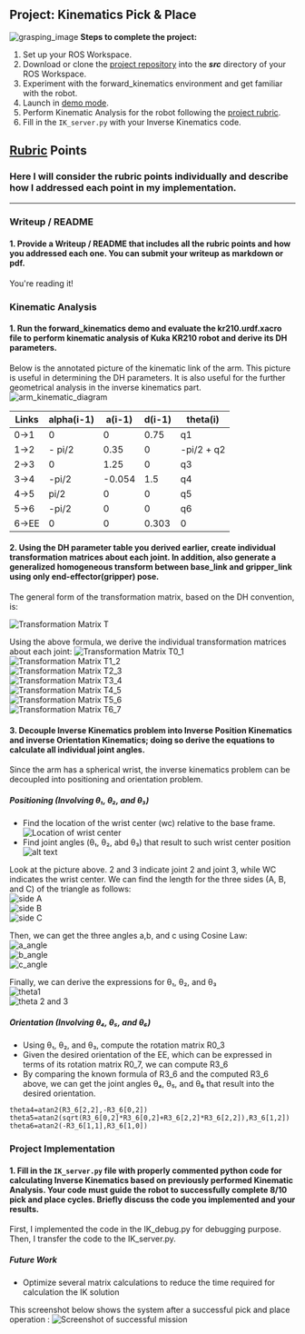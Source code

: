## Project: Kinematics Pick & Place
![grasping_image][grasping_image]
**Steps to complete the project:**  


1. Set up your ROS Workspace.
2. Download or clone the [project repository](https://github.com/udacity/RoboND-Kinematics-Project) into the ***src*** directory of your ROS Workspace.  
3. Experiment with the forward_kinematics environment and get familiar with the robot.
4. Launch in [demo mode](https://classroom.udacity.com/nanodegrees/nd209/parts/7b2fd2d7-e181-401e-977a-6158c77bf816/modules/8855de3f-2897-46c3-a805-628b5ecf045b/lessons/91d017b1-4493-4522-ad52-04a74a01094c/concepts/ae64bb91-e8c4-44c9-adbe-798e8f688193).
5. Perform Kinematic Analysis for the robot following the [project rubric](https://review.udacity.com/#!/rubrics/972/view).
6. Fill in the `IK_server.py` with your Inverse Kinematics code. 


[//]: # (Image References)

[image1]: ./misc_images/misc1.png
[image2]: ./misc_images/misc3.png
[image3]: ./misc_images/misc2.png
[successful_mission]: ./misc_images/done.png
[grasping_image]: ./misc_images/grasping.png

[imageT]: ./misc_images/T.png
[arm_kinematic_diagram]: ./misc_images/arm.jpg
[imageT0_1]: ./misc_images/T0_1.png
[imageT1_2]: ./misc_images/T1_2.png
[imageT2_3]: ./misc_images/T2_3.png
[imageT3_4]: ./misc_images/T3_4.png
[imageT4_5]: ./misc_images/T4_5.png
[imageT5_6]: ./misc_images/T5_6.png
[imageT6_7]: ./misc_images/T6_7.png

[wc_location]: ./misc_images/wc_location.png

[A]: ./misc_images/A.png
[B]: ./misc_images/B.png
[C]: ./misc_images/C.png
[a_angle]: ./misc_images/a_angle.png
[b_angle]: ./misc_images/b_angle.png
[c_angle]: ./misc_images/c_angle.png
[theta1]: ./misc_images/theta1.png
[theta2n3]: ./misc_images/theta2n3.png

## [Rubric](https://review.udacity.com/#!/rubrics/972/view) Points
### Here I will consider the rubric points individually and describe how I addressed each point in my implementation.  

---
### Writeup / README

#### 1. Provide a Writeup / README that includes all the rubric points and how you addressed each one.  You can submit your writeup as markdown or pdf.  

You're reading it!

### Kinematic Analysis
#### 1. Run the forward_kinematics demo and evaluate the kr210.urdf.xacro file to perform kinematic analysis of Kuka KR210 robot and derive its DH parameters.


Below is the annotated picture of the kinematic link of the arm. This picture is useful in determining the DH parameters. It is also useful for the further geometrical analysis in the inverse kinematics part.
![arm_kinematic_diagram][arm_kinematic_diagram]<br/>

Links | alpha(i-1)  | a(i-1)  | d(i-1)  | theta(i)
---   | ---         | ---     | ---     | ---
0->1  | 0           | 0       | 0.75    | q1
1->2  | - pi/2      | 0.35    | 0       | -pi/2 + q2
2->3  | 0           | 1.25    | 0       | q3
3->4  |  -pi/2      | -0.054  | 1.5     | q4
4->5  | pi/2        | 0       | 0       | q5
5->6  | -pi/2       | 0       | 0       | q6
6->EE | 0           | 0       | 0.303   | 0

#### 2. Using the DH parameter table you derived earlier, create individual transformation matrices about each joint. In addition, also generate a generalized homogeneous transform between base_link and gripper_link using only end-effector(gripper) pose.

The general form of the transformation matrix, based on the DH convention, is:

![Transformation Matrix T][imageT]

Using the above formula, we derive the individual transformation matrices about each joint:
![Transformation Matrix T0_1][imageT0_1] <br />
![Transformation Matrix T1_2][imageT1_2] <br />
![Transformation Matrix T2_3][imageT2_3]<br />
![Transformation Matrix T3_4][imageT3_4]<br />
![Transformation Matrix T4_5][imageT4_5]<br />
![Transformation Matrix T5_6][imageT5_6]<br />
![Transformation Matrix T6_7][imageT6_7]<br />

#### 3. Decouple Inverse Kinematics problem into Inverse Position Kinematics and inverse Orientation Kinematics; doing so derive the equations to calculate all individual joint angles.

Since the arm has a spherical wrist, the inverse kinematics problem can be decoupled into positioning and orientation problem.

##### Positioning (Involving &theta;&#8321;, &theta;&#8322;, and &theta;&#8323;)
* Find the location of the wrist center (wc) relative to the base frame.
![Location of wrist center][wc_location]<br/>
* Find joint angles (&theta;&#8321;, &theta;&#8322;, abd &theta;&#8323;) that result to such wrist center position
![alt text][image2]<br/>

Look at the picture above. 2 and 3 indicate joint 2 and joint 3, while WC indicates the wrist center. We can find the length for the three sides (A, B, and C) of the triangle as follows: <br/>
![side A][A]<br />
![side B][B]<br/>
![side C][C]<br/>

Then, we can get the three angles a,b, and c using Cosine Law: <br/>
![a_angle][a_angle]<br/>
![b_angle][b_angle]<br/>
![c_angle][c_angle]<br/>

Finally, we can derive the expressions for &theta;&#8321;, &theta;&#8322;, and &theta;&#8323;<br/>
![theta1][theta1]<br/>
![theta 2 and 3][theta2n3]<br/>

##### Orientation (Involving &theta;&#8324;, &theta;&#8325;, and &theta;&#8326;)
* Using &theta;&#8321;, &theta;&#8322;, and &theta;&#8323;, compute the rotation matrix R0_3
* Given the desired orientation of the EE, which can be expressed in terms of its rotation matrix R0_7, we can compute R3_6
* By comparing the known formula of R3_6 and the computed R3_6 above, we can get the joint angles &theta;&#8324;, &theta;&#8325;, and &theta;&#8326; that result into the desired orientation.
```
theta4=atan2(R3_6[2,2],-R3_6[0,2])
theta5=atan2(sqrt(R3_6[0,2]*R3_6[0,2]+R3_6[2,2]*R3_6[2,2]),R3_6[1,2])
theta6=atan2(-R3_6[1,1],R3_6[1,0])
```


### Project Implementation

#### 1. Fill in the `IK_server.py` file with properly commented python code for calculating Inverse Kinematics based on previously performed Kinematic Analysis. Your code must guide the robot to successfully complete 8/10 pick and place cycles. Briefly discuss the code you implemented and your results. 

First, I implemented the code in the IK_debug.py for debugging purpose. Then, I transfer the code to the IK_server.py.

##### Future Work
* Optimize several matrix calculations to reduce the time required for calculation the IK solution

This screenshot below shows the system after a successful pick and place operation :
![Screenshot of successful mission][successful_mission]



